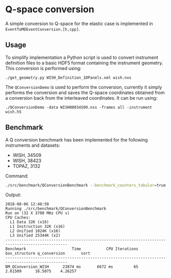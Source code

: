# Q-space conversion

A simple conversion to Q-space for the elastic case is implemented in
`EventToMDEventConversion.[h,cpp]`.

## Usage

To simplify implementation a Python script is used to convert instrument
definition files to a basic HDF5 format containing the instrument geometry. This
conversion is performed using:
```
./get_geometry.py WISH_Definition_10Panels.xml wish.nxs
```

The `QConversionDemo` is used to perform the conversion, currently it simply
performs the conversion and saves the Q-space coordinates obtained from a
conversion back from the interleaved coordinates. It can be run using:
```
./QConversionDemo -data WISH00034509.nxs -frames all -instrument wish.h5
```

## Benchmark

A Q conversion benchmark has been implemented for the following instruments and
datasets:

- WISH, 34509
- WISH, 38423
- TOPAZ, 3132

Command:
```bash
./src/benchmark/QConversionBenchmark --benchmark_counters_tabular=true --benchmark_min_time=300
```

Output:
```
2018-08-06 12:48:50
Running ./src/benchmark/QConversionBenchmark
Run on (32 X 3700 MHz CPU s)
CPU Caches:
  L1 Data 32K (x16)
  L1 Instruction 32K (x16)
  L2 Unified 1024K (x16)
  L3 Unified 25344K (x2)
-------------------------------------------------------------------------------------------------
Benchmark                    Time           CPU Iterations box_structure q_conversion       sort
-------------------------------------------------------------------------------------------------
BM_QConversion_WISH      23874 ms       6672 ms         65       2.61509      16.5075    4.26257
```
